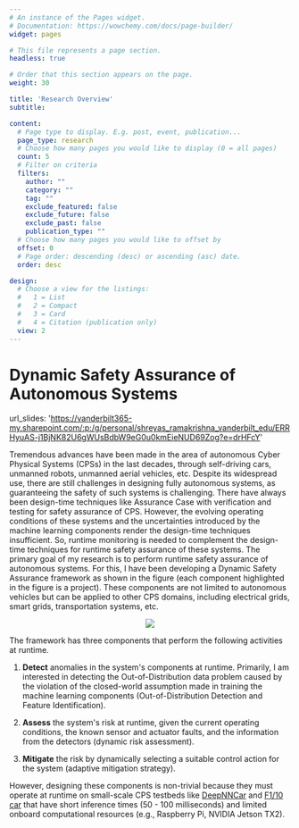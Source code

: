 ```yaml
---
# An instance of the Pages widget.
# Documentation: https://wowchemy.com/docs/page-builder/
widget: pages

# This file represents a page section.
headless: true

# Order that this section appears on the page.
weight: 30

title: 'Research Overview'
subtitle:

content:
  # Page type to display. E.g. post, event, publication...
  page_type: research
  # Choose how many pages you would like to display (0 = all pages)
  count: 5
  # Filter on criteria
  filters:
    author: ""
    category: ""
    tag: ""
    exclude_featured: false
    exclude_future: false
    exclude_past: false
    publication_type: ""
  # Choose how many pages you would like to offset by
  offset: 0
  # Page order: descending (desc) or ascending (asc) date.
  order: desc

design:
  # Choose a view for the listings:
  #   1 = List
  #   2 = Compact
  #   3 = Card
  #   4 = Citation (publication only)
  view: 2
---
```

# Dynamic Safety Assurance of Autonomous Systems

url_slides: 'https://vanderbilt365-my.sharepoint.com/:p:/g/personal/shreyas_ramakrishna_vanderbilt_edu/ERRHyuAS-j1BjNK82U6gWUsBdbW9eG0u0kmEieNUD69Zog?e=drHFcY'


Tremendous advances have been made in the area of autonomous Cyber Physical Systems (CPSs) in the last decades, through self-driving cars, unmanned robots, unmanned aerial vehicles, etc. Despite its widespread use, there are still challenges in designing fully autonomous systems, as guaranteeing the safety of such systems is challenging. There have always been design-time techniques like Assurance Case with verification and testing for safety assurance of CPS. However, the evolving operating conditions of these systems and the uncertainties introduced by the machine learning components render the design-time techniques insufficient. So, runtime monitoring is needed to complement the design-time techniques for runtime safety assurance of these systems. The primary goal of my research is to perform runtime safety assurance of autonomous systems. For this, I have been developing a Dynamic Safety Assurance framework as shown in the figure (each component highlighted in the figure is a project). These components are not limited to autonomous vehicles but can be applied to other CPS domains, including electrical grids, smart grids, transportation systems, etc.

<p align="center">
  <img src="media/featured.jpg" align="center"/>
</p>
<!-- xfun::embed_file("media/featured.pdf") -->

The framework has three components that perform the following activities at runtime.

1. **Detect** anomalies in the system's components at runtime. Primarily, I am interested in detecting the Out-of-Distribution data problem caused by the violation of the closed-world assumption made in training the machine learning components (Out-of-Distribution Detection and Feature Identification).

2. **Assess** the system's risk at runtime, given the current operating conditions, the known sensor and actuator faults, and the information from the detectors (dynamic risk assessment).

3. **Mitigate** the risk by dynamically selecting a suitable control action for the system (adaptive mitigation strategy).

However, designing these components is non-trivial because they must operate at runtime on small-scale CPS testbeds like [DeepNNCar](https://github.com/scope-lab-vu/deep-nn-car) and [F1/10 car](https://f1tenth.org/) that have short inference times (50 - 100 milliseconds) and limited onboard computational resources (e.g., Raspberry Pi, NVIDIA Jetson TX2).


<!-- [![Screenshot](https://github.com/Shreyasramakrishna90/starter-academic/blob/master/static/media/featured.jpg) -->
